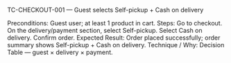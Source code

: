 TC-CHECKOUT-001 — Guest selects Self-pickup + Cash on delivery

Preconditions: Guest user; at least 1 product in cart.
Steps:
Go to checkout.
On the delivery/payment section, select Self-pickup.
Select Cash on delivery.
Confirm order.
Expected Result: Order placed successfully; order summary shows Self-pickup + Cash on delivery.
Technique / Why: Decision Table — guest × delivery × payment.
